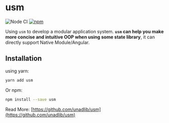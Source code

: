 # usm

![Node CI](https://github.com/unadlib/usm/workflows/Node%20CI/badge.svg)
[![npm](https://img.shields.io/npm/v/usm.svg)](https://www.npmjs.com/package/usm)

Using `usm` to develop a modular application system. **`usm` can help you make more concise and intuitive OOP when using some state library**, it can directly support Native Module/Angular.

## Installation

using yarn:

```bash
yarn add usm
```

Or npm:

```bash
npm install --save usm
```

Read More: [https://github.com/unadlib/usm](https://github.com/unadlib/usm)
